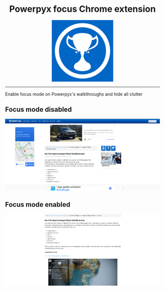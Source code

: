 <h1 align="center">Powerpyx focus Chrome extension</h1>

<p align="center">
<img src="https://raw.githubusercontent.com/robiningelbrecht/powerpyx-focus/master/images/logo.jpg" alt="Powerpyx" width="200">
</p>

---

Enable focus mode on Powerpyx's walkthroughs and hide all clutter

<h2>Focus mode disabled</h2>
<img src="https://raw.githubusercontent.com/robiningelbrecht/powerpyx-focus/master/images/before.png" alt="Before">

<h2>Focus mode enabled</h2>
<img src="https://raw.githubusercontent.com/robiningelbrecht/powerpyx-focus/master/images/after.png" alt="After">
